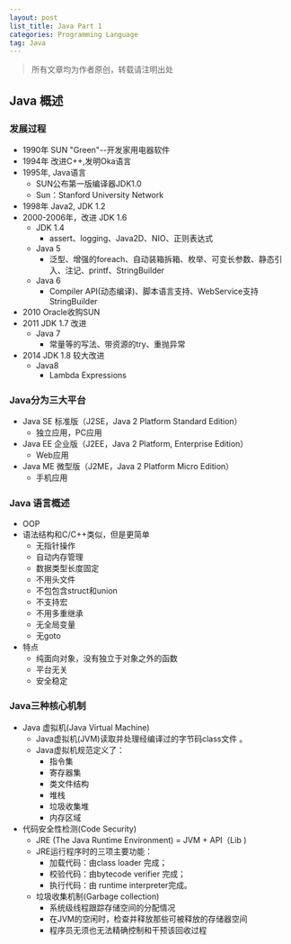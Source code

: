 ```yaml
---
layout: post
list_title: Java Part 1
categories: Programming Language
tag: Java
---
```


> 所有文章均为作者原创，转载请注明出处

## Java 概述

### 发展过程

- 1990年 SUN "Green"--开发家用电器软件
- 1994年 改进C++,发明Oka语言
- 1995年, Java语言
	- SUN公布第一版编译器JDK1.0
	- Sun：Stanford University Network 
- 1998年 Java2, JDK 1.2
- 2000-2006年，改进 JDK 1.6
	- JDK 1.4
		- assert、logging、Java2D、NIO、正则表达式
	- Java 5
		- 泛型、增强的foreach、自动装箱拆箱、枚举、可变长参数、静态引入、注记、printf、StringBuilder
	- Java 6
		- Compiler API(动态编译)、脚本语言支持、WebService支持
StringBuilder
- 2010 Oracle收购SUN
- 2011 JDK 1.7 改进
	- Java 7
		- 常量等的写法、带资源的try、重抛异常
- 2014 JDK 1.8 较大改进
	- Java8 
		- Lambda Expressions

### Java分为三大平台

- Java SE 标准版（J2SE，Java 2 Platform Standard Edition）
	- 独立应用，PC应用
- Java EE 企业版（J2EE，Java 2 Platform, Enterprise Edition）
	- Web应用
- Java ME 微型版（J2ME，Java 2 Platform Micro Edition）
	- 手机应用


### Java 语言概述

- OOP
- 语法结构和C/C++类似，但是更简单
	- 无指针操作
	- 自动内存管理
	- 数据类型长度固定
	- 不用头文件
	- 不包包含struct和union
	- 不支持宏
	- 不用多重继承
	- 无全局变量
	- 无goto
- 特点
	- 纯面向对象，没有独立于对象之外的函数
	- 平台无关
	- 安全稳定

### Java三种核心机制 

- Java 虚拟机(Java Virtual Machine)
	- Java虚拟机(JVM)读取并处理经编译过的字节码class文件 。
	- Java虚拟机规范定义了：
		- 指令集
		- 寄存器集
		- 类文件结构
		- 堆栈
		- 垃圾收集堆
		- 内存区域 
- 代码安全性检测(Code Security)
 	- JRE (The Java Runtime Environment) = JVM + API（Lib )
	- JRE运行程序时的三项主要功能：
		- 加载代码：由class loader 完成；
		- 校验代码：由bytecode verifier 完成；	
		- 执行代码：由 runtime interpreter完成。
	- 垃圾收集机制(Garbage collection) 
		- 系统级线程跟踪存储空间的分配情况
		- 在JVM的空闲时，检查并释放那些可被释放的存储器空间
		- 程序员无须也无法精确控制和干预该回收过程 